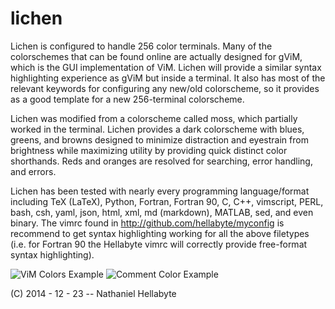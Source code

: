 lichen
======

Lichen is configured to handle 256 color terminals. 
Many of the colorschemes that can be found online are actually designed
  for gViM, which is the GUI implementation of ViM.
Lichen will provide a similar syntax highlighting experience as gViM
  but inside a terminal.
It also has most of the relevant keywords for configuring any new/old 
  colorscheme, so it provides as a good template for a new 256-terminal
  colorscheme.


Lichen was modified from a colorscheme called moss, which partially 
  worked in the terminal.
Lichen provides a dark colorscheme with blues, greens, and browns
  designed to minimize distraction and eyestrain from brightness
  while maximizing utility by providing quick distinct color shorthands.
Reds and oranges are resolved for searching, error handling, and errors.


Lichen has been tested with nearly every programming language/format 
  including TeX (LaTeX), Python, Fortran, Fortran 90, C, C++, vimscript, 
  PERL, bash, csh, yaml, json, html, xml, md (markdown), MATLAB, 
  sed, and even binary.
The vimrc found in http://github.com/hellabyte/myconfig is recommend to
  get syntax highlighting working for all the above filetypes (i.e. 
  for Fortran 90 the Hellabyte vimrc will correctly provide free-format
  syntax highlighting).


![ViM Colors Example](http://i.imgur.com/OcdU5F0.png)
![Comment Color Example](http://i.imgur.com/IoSFMeb.png)


(C) 2014 - 12 - 23 -- Nathaniel Hellabyte
